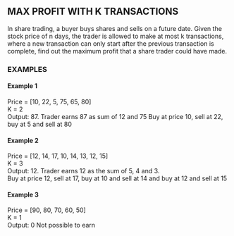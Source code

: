## MAX PROFIT WITH K TRANSACTIONS

In share trading, a buyer buys shares and sells on a future date. Given the stock price of n days,
the trader is allowed to make at most k transactions, where a new transaction can only start after the previous
transaction is complete, find out the maximum profit that a share trader could have made.

### EXAMPLES

#### Example 1
Price = [10, 22, 5, 75, 65, 80] <br />
K = 2 <br />
Output: 87. Trader earns 87 as sum of 12 and 75 Buy at price 10, sell at 22, buy at 5 and sell at 80

#### Example 2
Price = [12, 14, 17, 10, 14, 13, 12, 15] <br />
K = 3 <br />
Output: 12. Trader earns 12 as the sum of 5, 4 and 3.<br />
Buy at price 12, sell at 17, buy at 10 and sell at 14 and buy at 12 and sell at 15 <br />

#### Example 3
Price = [90, 80, 70, 60, 50] <br />
K = 1 <br />
Output: 0 Not possible to earn <br />


